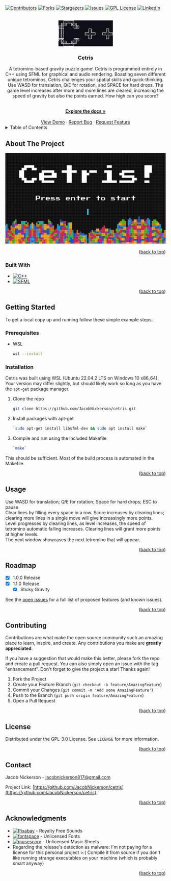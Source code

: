 <a id="readme-top"></a>



<!-- PROJECT SHIELDS -->
<!--
*** I'm using markdown "reference style" links for readability.
*** Reference links are enclosed in brackets [ ] instead of parentheses ( ).
*** See the bottom of this document for the declaration of the reference variables
*** for contributors-url, forks-url, etc. This is an optional, concise syntax you may use.
*** https://www.markdownguide.org/basic-syntax/#reference-style-links
-->
[![Contributors][contributors-shield]][contributors-url]
[![Forks][forks-shield]][forks-url]
[![Stargazers][stars-shield]][stars-url]
[![Issues][issues-shield]][issues-url]
[![GPL License][license-shield]][license-url]
[![LinkedIn][linkedin-shield]][linkedin-url]



<!-- PROJECT LOGO -->
<br />
<div align="center">
  <a href="https://github.com/JacobNickerson/cetris">
    <img src="images/logo.png" alt="Logo" width="171" height="81">
  </a>

<h3 align="center">Cetris</h3>

  <p align="center">
    A tetromino-based gravity puzzle game! Cetris is programmed entirely in C++ using SFML for graphical and audio rendering. 
    Boasting seven different unique tetrominos, Cetris challenges your spatial skills and quick-thinking. Use WASD for translation, Q/E for rotation, and SPACE for hard drops. 
    The game level increases after more and more lines are cleared, increasing the speed of gravity but also the points earned. How high can you score?
  </p>
    <br />
    <a href="https://github.com/JacobNickerson/cetris"><strong>Explore the docs »</strong></a>
    <br />
    <br />
    <a href="https://github.com/JacobNickerson/cetris">View Demo</a>
    ·
    <a href="https://github.com/JacobNickerson/cetris/issues/new?labels=bug&template=bug-report---.md">Report Bug</a>
    ·
    <a href="https://github.com/JacobNickerson/cetris/issues/new?labels=enhancement&template=feature-request---.md">Request Feature</a>
</div>



<!-- TABLE OF CONTENTS -->
<details>
  <summary>Table of Contents</summary>
  <ol>
    <li>
      <a href="#about-the-project">About The Project</a>
      <ul>
        <li><a href="#built-with">Built With</a></li>
      </ul>
    </li>
    <li>
      <a href="#getting-started">Getting Started</a>
      <ul>
        <li><a href="#prerequisites">Prerequisites</a></li>
        <li><a href="#installation">Installation</a></li>
      </ul>
    </li>
    <li><a href="#usage">Usage</a></li>
    <li><a href="#roadmap">Roadmap</a></li>
    <li><a href="#contributing">Contributing</a></li>
    <li><a href="#license">License</a></li>
    <li><a href="#contact">Contact</a></li>
    <li><a href="#acknowledgments">Acknowledgments</a></li>
  </ol>
</details>



<!-- ABOUT THE PROJECT -->
## About The Project

[![Product Name Screen Shot][product-screenshot]](https://example.com)


<p align="right">(<a href="#readme-top">back to top</a>)</p>



### Built With

* [![C++][Isocpp.org]][C++-url]
* [![SFML][SFML-dev.org]][SFML-url]

<p align="right">(<a href="#readme-top">back to top</a>)</p>



<!-- GETTING STARTED -->
## Getting Started

To get a local copy up and running follow these simple example steps.

### Prerequisites

* WSL
  ```sh
  wsl --install
  ```

### Installation
Cetris was built using WSL (Ubuntu 22.04.2 LTS on Windows 10 x86_64). Your version may
    differ slightly, but should likely work so long as you have the `apt-get`
    package manager.
    
1. Clone the repo
   ```sh
   git clone https://github.com/JacobNickerson/cetris.git
   ```
2. Install packages with apt-get
   ```sh
   `sudo apt-get install libsfml-dev && sudo apt install make`
   ```
3. Compile and run using the included Makefile
   ```sh
   `make`
   ```

This should be sufficient. Most of the build process is automated in the Makefile.

<p align="right">(<a href="#readme-top">back to top</a>)</p>



<!-- USAGE EXAMPLES -->
## Usage

Use WASD for translation; Q/E for rotation; Space for hard drops; ESC to pause
<br />
Clear lines by filling every space in a row. Score increases by clearing lines; clearing more lines in a single move will give increasingly more points.
<br />
Level progresses by clearing lines, as level increases, the speed of tetromino automatic falling increases. Clearing lines will grant more points at higher levels.
<br />
The next window showcases the next tetromino that will appear.

<p align="right">(<a href="#readme-top">back to top</a>)</p>



<!-- ROADMAP -->
## Roadmap

- [x] 1.0.0 Release
- [x] 1.1.0 Release
    - [x] Sticky Gravity

See the [open issues](https://github.com/JacobNickerson/cetris/issues) for a full list of proposed features (and known issues).

<p align="right">(<a href="#readme-top">back to top</a>)</p>



<!-- CONTRIBUTING -->
## Contributing

Contributions are what make the open source community such an amazing place to learn, inspire, and create. Any contributions you make are **greatly appreciated**.

If you have a suggestion that would make this better, please fork the repo and create a pull request. You can also simply open an issue with the tag "enhancement".
Don't forget to give the project a star! Thanks again!

1. Fork the Project
2. Create your Feature Branch (`git checkout -b feature/AmazingFeature`)
3. Commit your Changes (`git commit -m 'Add some AmazingFeature'`)
4. Push to the Branch (`git push origin feature/AmazingFeature`)
5. Open a Pull Request

<p align="right">(<a href="#readme-top">back to top</a>)</p>



<!-- LICENSE -->
## License

Distributed under the GPL-3.0 License. See `LICENSE` for more information.

<p align="right">(<a href="#readme-top">back to top</a>)</p>



<!-- CONTACT -->
## Contact

Jacob Nickerson - jacobnickerson817@gmail.com

Project Link: [https://github.com/JacobNickerson/cetris](https://github.com/JacobNickerson/cetris)

<p align="right">(<a href="#readme-top">back to top</a>)</p>



<!-- ACKNOWLEDGMENTS -->
## Acknowledgments

* [![Pixabay][Pixabay.com]][pixabay-url] - Royalty Free Sounds
* [![fontspace][fontspace.com]][fontspace-url] - Unlicensed Fonts
* [![musescore][musescore.com]][musescore-url] - Unlicensed Music Sheets
* Regarding the release's detection as malware: I'm not paying for a license for this personal project >:( Compile it from source if you don't like running strange executables on your machine (which is probably smart anyway)

<p align="right">(<a href="#readme-top">back to top</a>)</p>



<!-- MARKDOWN LINKS & IMAGES -->
<!-- https://www.markdownguide.org/basic-syntax/#reference-style-links -->
[contributors-shield]: https://img.shields.io/github/contributors/JacobNickerson/cetris.svg?style=for-the-badge
[contributors-url]: https://github.com/JacobNickerson/cetris/graphs/contributors
[forks-shield]: https://img.shields.io/github/forks/JacobNickerson/cetris.svg?style=for-the-badge
[forks-url]: https://github.com/JacobNickerson/cetris/network/members
[stars-shield]: https://img.shields.io/github/stars/JacobNickerson/cetris.svg?style=for-the-badge
[stars-url]: https://github.com/JacobNickerson/cetris/stargazers
[issues-shield]: https://img.shields.io/github/issues/JacobNickerson/cetris.svg?style=for-the-badge
[issues-url]: https://github.com/JacobNickerson/cetris/issues
[license-shield]: https://img.shields.io/github/license/JacobNickerson/cetris.svg?style=for-the-badge
[license-url]: https://github.com/JacobNickerson/cetris/LICENSE
[linkedin-shield]: https://img.shields.io/badge/-LinkedIn-black.svg?style=for-the-badge&logo=linkedin&colorB=555
[linkedin-url]: https://linkedin.com/in/jacobnickerson817
[product-screenshot]: images/screenshot.png
[Isocpp.org]: https://img.shields.io/badge/C++-0769AD?style=for-the-badge&logo=cplusplus&logoColor=white
[C++-url]: https://isocpp.org/
[SFML-dev.org]: https://img.shields.io/badge/SFML-white?style=for-the-badge&logo=SFML&logoColor=8EC547
[SFML-url]: https://www.sfml-dev.org/
[Pixabay.com]: https://img.shields.io/badge/Pixabay-4CA84C?style=for-the-badge&logo=Pixabay&logoColor=white
[pixabay-url]: https://www.pixabay.com/
[fontspace.com]: https://img.shields.io/badge/fontspace-000000?style=for-the-badge&logo=fontspace&logoColor=white
[fontspace-url]: https://www.fontspace.com/
[musescore.com]: https://img.shields.io/badge/MuseScore-FFFFFF?style=for-the-badge&logo=MuseScore&logoColor=cyan
[musescore-url]: https://www.musescore.com/
